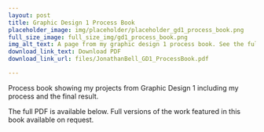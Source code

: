 ```yaml
---
layout: post
title: Graphic Design 1 Process Book
placeholder_image: img/placeholder/placeholder_gd1_process_book.png
full_size_image: full_size_img/gd1_process_book.png
img_alt_text: A page from my graphic design 1 process book. See the full file for all content
download_link_text: Download PDF
download_link_url: files/JonathanBell_GD1_ProcessBook.pdf

---
```


Process book showing my projects from Graphic Design 1 including my process and the final result.

The full PDF is available below. Full versions of the work featured in this book available on request.